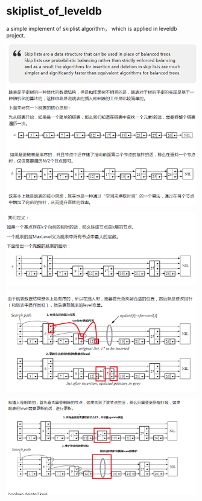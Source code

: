 # skiplist_of_leveldb
a simple implement of skiplist algorithm， which is applied in leveldb project.


![跳表](pic/skiplist.png "skiplist")

![结构](pic/structure.png "structure")

![插入](pic/insert.png "insert")

![删除](pic/remove.png "remove")
